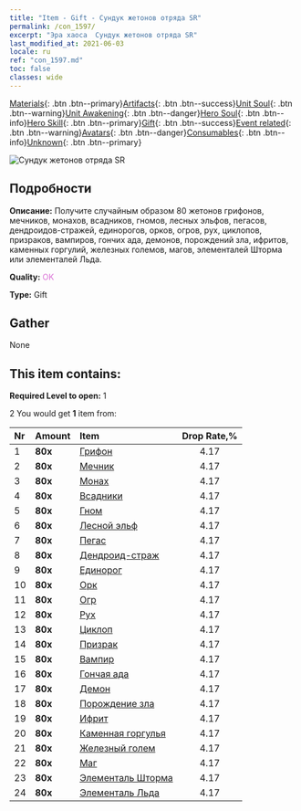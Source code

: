 ```yaml
---
title: "Item - Gift - Сундук жетонов отряда SR"
permalink: /con_1597/
excerpt: "Эра хаоса  Сундук жетонов отряда SR"
last_modified_at: 2021-06-03
locale: ru
ref: "con_1597.md"
toc: false
classes: wide
---
```

 [Materials](/ItemsRU/){: .btn .btn--primary}[Artifacts](/ItemsRU/Artifacts/){: .btn .btn--success}[Unit Soul](/ItemsRU/UnitSoul/){: .btn .btn--warning}[Unit Awakening](/ItemsRU/UnitAwakening/){: .btn .btn--danger}[Hero Soul](/ItemsRU/HeroSoul/){: .btn .btn--info}[Hero Skill](/ItemsRU/HeroSkill/){: .btn .btn--primary}[Gift](/ItemsRU/Gift/){: .btn .btn--success}[Event related](/ItemsRU/Events/){: .btn .btn--warning}[Avatars](/ItemsRU/Avatars/){: .btn .btn--danger}[Consumables](/ItemsRU/Consumables/){: .btn .btn--info}[Unknown](/ItemsRU/Unknown/){: .btn .btn--primary}

 ![Сундук жетонов отряда SR](/images/t/i_907209.png)

## Подробности
 **Описание:** Получите случайным образом 80 жетонов грифонов, мечников, монахов, всадников, гномов, лесных эльфов, пегасов, дендроидов-стражей, единорогов, орков, огров, рух, циклопов, призраков, вампиров, гончих ада, демонов, порождений зла, ифритов, каменных горгулий, железных големов, магов, элементалей Шторма или элементалей Льда.

 **Quality:** <span style="color: #DA70D6">OK</span>

 **Type:** Gift

## Gather

  None

## This item contains:

 **Required Level to open:** 1

 2 You would get **1** item  from:

  | Nr | Amount |     Item    | Drop Rate,% |
  |:---|:-------|:------------|:---------:|
  | 1 |  **80x** | [Грифон](/ItemsRU/unt_192/) | 4.17 | 
  | 2 |  **80x** | [Мечник](/ItemsRU/unt_193/) | 4.17 | 
  | 3 |  **80x** | [Монах](/ItemsRU/unt_194/) | 4.17 | 
  | 4 |  **80x** | [Всадники](/ItemsRU/unt_195/) | 4.17 | 
  | 5 |  **80x** | [Гном](/ItemsRU/unt_200/) | 4.17 | 
  | 6 |  **80x** | [Лесной эльф](/ItemsRU/unt_201/) | 4.17 | 
  | 7 |  **80x** | [Пегас](/ItemsRU/unt_202/) | 4.17 | 
  | 8 |  **80x** | [Дендроид-страж](/ItemsRU/unt_203/) | 4.17 | 
  | 9 |  **80x** | [Единорог](/ItemsRU/unt_204/) | 4.17 | 
  | 10 |  **80x** | [Орк](/ItemsRU/unt_219/) | 4.17 | 
  | 11 |  **80x** | [Огр](/ItemsRU/unt_220/) | 4.17 | 
  | 12 |  **80x** | [Рух](/ItemsRU/unt_221/) | 4.17 | 
  | 13 |  **80x** | [Циклоп](/ItemsRU/unt_222/) | 4.17 | 
  | 14 |  **80x** | [Призрак](/ItemsRU/unt_210/) | 4.17 | 
  | 15 |  **80x** | [Вампир](/ItemsRU/unt_211/) | 4.17 | 
  | 16 |  **80x** | [Гончая ада](/ItemsRU/unt_228/) | 4.17 | 
  | 17 |  **80x** | [Демон](/ItemsRU/unt_229/) | 4.17 | 
  | 18 |  **80x** | [Порождение зла](/ItemsRU/unt_230/) | 4.17 | 
  | 19 |  **80x** | [Ифрит](/ItemsRU/unt_231/) | 4.17 | 
  | 20 |  **80x** | [Каменная горгулья](/ItemsRU/unt_236/) | 4.17 | 
  | 21 |  **80x** | [Железный голем](/ItemsRU/unt_237/) | 4.17 | 
  | 22 |  **80x** | [Маг](/ItemsRU/unt_238/) | 4.17 | 
  | 23 |  **80x** | [Элементаль Шторма](/ItemsRU/unt_263/) | 4.17 | 
  | 24 |  **80x** | [Элементаль Льда](/ItemsRU/unt_264/) | 4.17 | 
